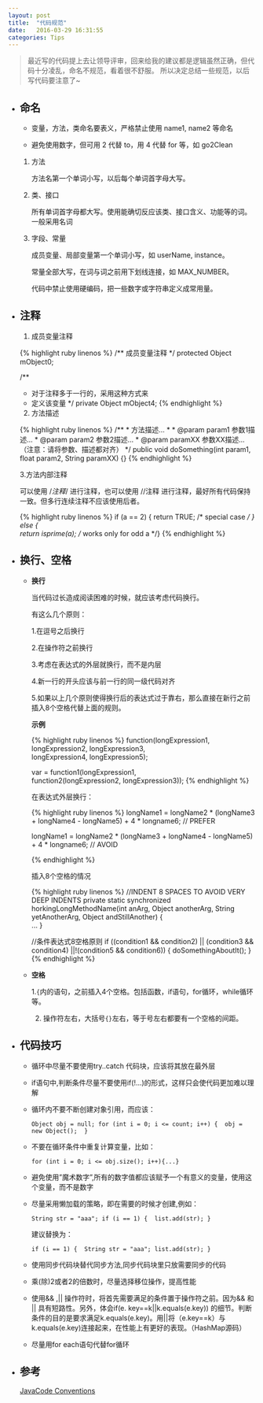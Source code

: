 ```yaml
---
layout: post
title:  "代码规范"
date:   2016-03-29 16:31:55
categories: Tips 
---
```


>最近写的代码提上去让领导评审，回来给我的建议都是逻辑虽然正确，但代码十分凌乱，命名不规范，看着很不舒服。
 所以决定总结一些规范，以后写代码要注意了~

- ## **命名**

  - 变量，方法，类命名要表义，严格禁止使用 name1, name2 等命名

  - 避免使用数字，但可用 2 代替 to，用 4 代替 for 等，如 go2Clean

  1. 方法

     方法名第一个单词小写，以后每个单词首字母大写。

  2. 类、接口

     所有单词首字母都大写。使用能确切反应该类、接口含义、功能等的词。一般采用名词

  3. 字段、常量

     成员变量、局部变量第一个单词小写，如 userName, instance。

     常量全部大写，在词与词之前用下划线连接，如 MAX_NUMBER。

     代码中禁止使用硬编码，把一些数字或字符串定义成常用量。

- ## **注释**

  1. 成员变量注释

    {% highlight ruby linenos %}
    /** 成员变量注释 */
    protected Object mObject0;

    /**
     * 对于注释多于一行的，采用这种方式来
     * 定义该变量
     */
    private Object mObject4;
    {% endhighlight %}

  2. 方法描述

    {% highlight ruby linenos %}
    /**
      * 方法描述...
      * 
      * @param param1  参数1描述...
      * @param param2  参数2描述...
      * @param paramXX 参数XX描述... （注意：请将参数、描述都对齐）
      */
      public void doSomething(int param1, float param2, String paramXX) {}
    {% endhighlight %}

  3.方法内部注释

    可以使用 /*注释*/ 进行注释，也可以使用 //注释  进行注释，最好所有代码保持一致。但多行连续注释不应该使用后者。
    
    {% highlight ruby linenos %}
    if (a == 2) {
        return TRUE;            /* special case */
    } else {    
        return isprime(a);      /* works only for odd a */}
    {% endhighlight %}


- ## **换行、空格**

  - **换行**

    当代码过长造成阅读困难的时候，就应该考虑代码换行。

    有这么几个原则：

    1.在逗号之后换行

    2.在操作符之前换行

    3.考虑在表达式的外层就换行，而不是内层

    4.新一行的开头应该与前一行的同一级代码对齐

    5.如果以上几个原则使得换行后的表达式过于靠右，那么直接在新行之前插入8个空格代替上面的规则。

    **示例**

    {% highlight ruby linenos %}
    function(longExpression1, longExpression2, longExpression3,         
             longExpression4, longExpression5);

    var = function1(longExpression1,                
                   function2(longExpression2,
                             longExpression3));
    {% endhighlight %}

    在表达式外层换行：

    {% highlight ruby linenos %}
    longName1 = longName2 * (longName3 + longName4 - longName5)
                + 4 * longname6; // PREFER

    longName1 = longName2 * (longName3 + longName4
                             - longName5) + 4 * longname6; // AVOID

    {% endhighlight %}

    插入8个空格的情况

    {% highlight ruby linenos %}
    //INDENT 8 SPACES TO AVOID VERY DEEP INDENTS
    private static synchronized horkingLongMethodName(int anArg,
            Object anotherArg, String yetAnotherArg,
            Object andStillAnother) {    
         ...
    } 

    //条件表达式8空格原则
    if ((condition1 && condition2)
            || (condition3 && condition4)
            ||!(condition5 && condition6)) {
        doSomethingAboutIt();
    }
    {% endhighlight %}

  - **空格**

    1.`{`内的语句，之前插入4个空格。包括函数，if语句，for循环，while循环等。

    2. 操作符左右，大括号`{}`左右，等于号左右都要有一个空格的间距。


- ## **代码技巧**

  - 循环中尽量不要使用try..catch 代码块，应该将其放在最外层

  - if语句中,判断条件尽量不要使用if(!...)的形式，这样只会使代码更加难以理解

  - 循环内不要不断创建对象引用，而应该：

    `Object obj = null;
     for (int i = 0; i <= count; i++) { 
      obj = new Object(); 
     }`

  - 不要在循环条件中重复计算变量，比如：

    `for (int i = 0; i <= obj.size(); i++){...}`

  - 避免使用”魔术数字”,所有的数字值都应该赋予一个有意义的变量，使用这个变量，而不是数字

  - 尽量采用懒加载的策略，即在需要的时候才创建,例如：

    `String str = "aaa";
    if (i == 1) { 
       list.add(str);
    }`

	 建议替换为：

	`if (i == 1) { 
     String str = "aaa"; list.add(str);
   }`

  - 使用同步代码块替代同步方法,同步代码块里只放需要同步的代码

  - 乘(除)2或者2的倍数时，尽量选择移位操作，提高性能

  - 使用&& ,\|\| 操作符时，将首先需要满足的条件置于操作符之前。因为&& 和 \|\| 具有短路性。另外，体会if(e. key==k\|\|k.equals(e.key)) 的细节。判断条件的目的是要求满足k.equals(e.key)。用\|\|将（e.key==k）与 k.equals(e.key)连接起来，在性能上有更好的表现。（HashMap源码）

  - 尽量用for each语句代替for循环

- ## **参考**

  [JavaCode Conventions](http://www.oracle.com/technetwork/java/codeconventions-150003.pdf)